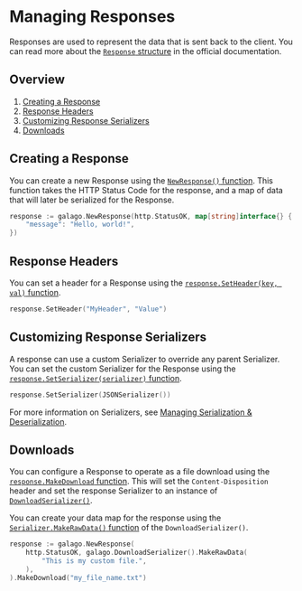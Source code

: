 # Managing Responses

Responses are used to represent the data that is sent back to the client. You can read more about the [`Response` structure](https://godoc.org/github.com/nathan-fiscaletti/galago#Response) in the official documentation.

## Overview

1. [Creating a Response](#creating-a-response)
2. [Response Headers](#response-headers)
3. [Customizing Response Serializers](#customizing-response-serializers)
4. [Downloads](#downloads)

## Creating a Response

You can create a new Response using the [`NewResponse()` function](https://godoc.org/github.com/nathan-fiscaletti/galago#NewResponse). This function takes the HTTP Status Code for the response, and a map of data that will later be serialized for the Response.

```go
response := galago.NewResponse(http.StatusOK, map[string]interface{} {
    "message": "Hello, world!",
})
```

## Response Headers

You can set a header for a Response using the [`response.SetHeader(key, val)` function](https://godoc.org/github.com/nathan-fiscaletti/galago#Response.SetHeader).

```go
response.SetHeader("MyHeader", "Value")
```

## Customizing Response Serializers

A response can use a custom Serializer to override any parent Serializer. You can set the custom Serializer for the Response using the [`response.SetSerializer(serializer)` function](https://godoc.org/github.com/nathan-fiscaletti/galago#Response.SetSerializer).

```go
response.SetSerializer(JSONSerializer())
```

For more information on Serializers, see [Managing Serialization & Deserialization](./serialization.md).

## Downloads

You can configure a Response to operate as a file download using the [`response.MakeDownload` function](https://godoc.org/github.com/nathan-fiscaletti/galago#Response.MakeDownload). This will set the `Content-Disposition` header and set the response Serializer to an instance of [`DownloadSerializer()`](https://godoc.org/github.com/nathan-fiscaletti/galago#DownloadSerializer).

You can create your data map for the response using the [`Serializer.MakeRawData()` function](https://godoc.org/github.com/nathan-fiscaletti/galago#Serializer.MakeRawData) of the `DownloadSerializer()`.

```go
response := galago.NewResponse(
    http.StatusOK, galago.DownloadSerializer().MakeRawData(
        "This is my custom file.",
    ),
).MakeDownload("my_file_name.txt")
```
